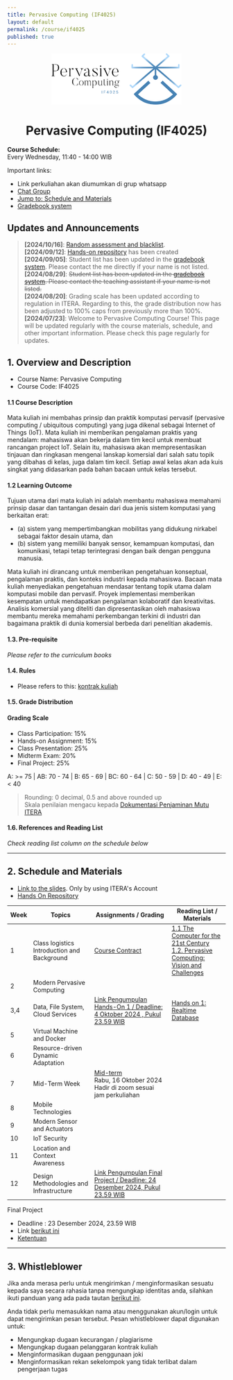 ```yaml
---
title: Pervasive Computing (IF4025)
layout: default
permalink: /course/if4025
published: true
---
```


<p align="center">
  <img src="/assets/images/IF4025_logo.png" width="300" alt="Pervasive Computing Course">
</p>
<h1 align="center">Pervasive Computing (IF4025)</h1>

**Course Schedule:**<br>
Every Wednesday, 11:40 - 14:00 WIB

Important links:
- Link perkuliahan akan diumumkan di grup whatsapp
- [Chat Group](https://chat.whatsapp.com/H0iIvh650gn4EmvE1689So)
- [Jump to: Schedule and Materials](#2-schedule-and-materials)
- [Gradebook system](https://gradebook.mctm.web.id)

## Updates and Announcements
> **[2024/10/16]**: [Random assessment and blacklist](/course/random-assessment).<br>
> **[2024/09/12]**: [Hands-on repository](https://github.com/informatika-itera/if4025-handson) has been created<br>
> **[2024/09/05]**: Student list has been updated in the [gradebook system](https://gradebook.mctm.web.id). Please contact the me directly if your name is not listed.<br>
> **[2024/08/29]**: ~~Student list has been updated in the [gradebook system](https://gradebook.mctm.web.id). Please contact the teaching assistant if your name is not listed.~~<br>
> **[2024/08/20]**: Grading scale has been updated according to regulation in ITERA. Regarding to this, the grade distribution now has been adjusted to 100% caps from previously more than 100%. <br>
> **[2024/07/23]**: Welcome to Pervasive Computing Course! This page will be updated regularly with the course materials, schedule, and other important information. Please check this page regularly for updates.

## 1. Overview and Description
* Course Name: Pervasive Computing
* Course Code: IF4025

#### 1.1 Course Description
Mata kuliah ini membahas prinsip dan praktik komputasi pervasif (pervasive computing / ubiquitous computing) yang juga dikenal sebagai Internet of Things (IoT). Mata kuliah ini memberikan pengalaman praktis yang mendalam: mahasiswa akan bekerja dalam tim kecil untuk membuat rancangan project IoT. Selain itu, mahasiswa akan mempresentasikan tinjauan dan ringkasan mengenai lanskap komersial dari salah satu topik yang dibahas di kelas, juga dalam tim kecil. Setiap awal kelas akan ada kuis singkat yang didasarkan pada bahan bacaan untuk kelas tersebut.

#### 1.2 Learning Outcome
Tujuan utama dari mata kuliah ini adalah membantu mahasiswa memahami prinsip dasar dan tantangan desain dari dua jenis sistem komputasi yang berkaitan erat:
- (a) sistem yang mempertimbangkan mobilitas yang didukung nirkabel sebagai faktor desain utama, dan
- (b) sistem yang memiliki banyak sensor, kemampuan komputasi, dan komunikasi, tetapi tetap terintegrasi dengan baik dengan pengguna manusia.

Mata kuliah ini dirancang untuk memberikan pengetahuan konseptual, pengalaman praktis, dan konteks industri kepada mahasiswa. Bacaan mata kuliah menyediakan pengetahuan mendasar tentang topik utama dalam komputasi mobile dan pervasif. Proyek implementasi memberikan kesempatan untuk mendapatkan pengalaman kolaboratif dan kreativitas. Analisis komersial yang diteliti dan dipresentasikan oleh mahasiswa membantu mereka memahami perkembangan terkini di industri dan bagaimana praktik di dunia komersial berbeda dari penelitian akademis.

#### 1.3. Pre-requisite

_Please refer to the curriculum books_

#### 1.4. Rules
- Please refers to this: [kontrak kuliah](/course/rules)

#### 1.5. Grade Distribution

#### Grading Scale
- Class Participation: 15%
- Hands-on Assignment: 15%
- Class Presentation: 25%
- Midterm Exam: 20%
- Final Project: 25%

A: >= 75 | AB: 70 - 74 | B: 65 - 69 | BC: 60 - 64 | C: 50 - 59 | D: 40 - 49 | E: < 40
> Rounding: 0 decimal, 0.5 and above rounded up<br>
> Skala penilaian mengacu kepada [Dokumentasi Penjaminan Mutu ITERA](https://drive.google.com/file/d/10VZkyxliXRRgUDNiM0GQVzJ6BB3MYmiJ/view?usp=sharing)




#### 1.6. References and Reading List
_Check reading list column on the schedule below_

---

## 2. Schedule and Materials

- [Link to the slides](https://drive.google.com/drive/folders/1NbcEvO_Te-Q4drTUfCj1msbVsr70aLNA?usp=sharing). Only by using ITERA's Account
- [Hands On Repository](https://github.com/informatika-itera/if4025-handson)

| Week | Topics                                         | Assignments / Grading                                                                                                                                                                        | Reading List / Materials                                                                                                                                                                                                        |
| ---- | ---------------------------------------------- | -------------------------------------------------------------------------------------------------------------------------------------------------------------------------------------------- | ------------------------------------------------------------------------------------------------------------------------------------------------------------------------------------------------------------------------------- |
| 1    | Class logistics<br>Introduction and Background | [Course Contract](https://forms.gle/jp8V1gMahB5RbDuX7)                                                                                                                                       | [1.1 The Computer for the 21st Century](https://drive.google.com/file/d/19B5MSQkXoTJAIWXYX8FcL-QhMWOvTjXc/view?usp=sharing)<br>[1.2. Pervasive Computing: Vision and Challenges](https://www.cs.cmu.edu/~aura/docdir/pcs01.pdf) |
| 2    | Modern Pervasive Computing                     |                                                                                                                                                                                              |                                                                                                                                                                                                                                 |
| 3,4  | Data, File System, Cloud Services              | [Link Pengumpulan Hands-On 1 / Deadline: 4 Oktober 2024 , Pukul 23.59 WIB](https://docs.google.com/forms/d/e/1FAIpQLSdqM37-6Evpz11-fYzkiWUrEF_jrJ4sEc1orbJ7Rbc-JWtzZg/viewform)              | [Hands on 1: Realtime Database](https://github.com/informatika-itera/if4025-handson/tree/main/1_simple-realtime-database)                                                                                                       |
| 5    | Virtual Machine and Docker                     |                                                                                                                                                                                              |                                                                                                                                                                                                                                 |
| 6    | Resource-driven Dynamic Adaptation             |                                                                                                                                                                                              |                                                                                                                                                                                                                                 |
| 7    | Mid-Term Week                                  | [Mid-term](https://docs.google.com/forms/d/e/1FAIpQLSfVTiK_cXkdZlAfc3Y27tiF8Dr13C1rSIXzoDUsiHqXAh5EXQ/viewform?usp=sf_link)<br>Rabu, 16 Oktober 2024<br>Hadir di zoom sesuai jam perkuliahan |                                                                                                                                                                                                                                 |
| 8    | Mobile Technologies                            |                                                                                                                                                                                              |                                                                                                                                                                                                                                 |
| 9    | Modern Sensor and Actuators                    |                                                                                                                                                                                              |                                                                                                                                                                                                                                 |
| 10   | IoT Security                                   |                                                                                                                                                                                              |                                                                                                                                                                                                                                 |
| 11   | Location and Context Awareness                 |                                                                                                                                                                                              |                                                                                                                                                                                                                                 |
| 12   | Design Methodologies and Infrastructure        | [Link Pengumpulan Final Project / Deadline: 24 Desember 2024, Pukul 23.59 WIB]()                                                                                                                                                                                             |                                                                                                                                                                                                                                 |

Final Project
- Deadline : 23 Desember 2024, 23.59 WIB
- Link [berikut ini](https://docs.google.com/forms/d/e/1FAIpQLScBfFUuOhvnUruGph7-k4KMwjiwkryXW_vzlHFV9r9j5J3cGw/viewform?usp=sf_link)
- [Ketentuan](https://1drv.ms/b/s!An4rGLlwxWhIjbQq9LSwNXrMzhJCqg?e=deGbgQ)

---
## 3. Whistleblower
Jika anda merasa perlu untuk mengirimkan / menginformasikan sesuatu kepada saya secara rahasia tanpa mengungkap identitas anda, silahkan ikuti panduan yang ada pada tautan [berikut ini](/contact/anon).

Anda tidak perlu memasukkan nama atau menggunakan akun/login untuk dapat mengirimkan pesan tersebut. Pesan whistleblower dapat digunakan untuk:
- Mengungkap dugaan kecurangan / plagiarisme
- Mengungkap dugaan pelanggaran kontrak kuliah
- Menginformasikan dugaan penggunaan joki
- Menginformasikan rekan sekelompok yang tidak terlibat dalam pengerjaan tugas